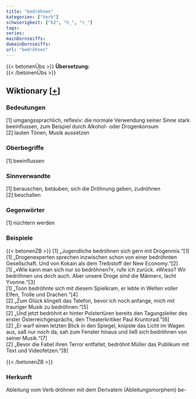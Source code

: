 ```yaml
---
title: "bedröhnen"
kategorien: ["Verb"]
schwierigkeit: ["k2", "h_", "r_"]
tags:
series:
mainDornseiffs:
domainDornseiffs:
url: "bedröhnen"
---
```


{{< betonenÜbs >}}
**Übersetzung:**  
{{< /betonenÜbs >}}

## Wiktionary [[+](https://de.wiktionary.org/wiki/bedröhnen)]

### Bedeutungen
[1] umgangssprachlich, reflexiv: die normale Verwendung seiner Sinne stark beeinflussen, zum Beispiel durch Alkohol- oder Drogenkonsum  
[2] lauten Tönen, Musik aussetzen  

### Oberbegriffe
[1] beeinflussen  

### Sinnverwandte
[1] berauschen, betäuben, sich die Dröhnung geben, zudröhnen  
[2] beschallen  

### Gegenwörter
[1] nüchtern werden  

### Beispiele
{{< betonenZB >}}
[1] „Jugendliche bedröhnen sich gern mit Drogenmix.“[1]  
[1] „Drogenexperten sprechen inzwischen schon von einer bedröhnten Gesellschaft. Und von Kokain als dem Treibstoff der New Economy.“[2]  
[1] „»Wie kann man sich nur so bedröhnen?«, rufe ich zurück. »Wieso? Wir bedröhnen uns doch auch. Aber unsere Droge sind die Männer«, lacht Yvonne.“[3]  
[1] „Toon bedröhnte sich mit diesem Spielkram, er lebte in Welten voller Elfen, Trolle und Drachen.“[4]  
[2] „Zum Glück klingelt das Telefon, bevor ich noch anfange, mich mit trauriger Musik zu bedröhnen.“[5]  
[2] „Und jetzt bedröhnt er hinter Polstertüren bereits den Tagungsleiter des erster Österreichgesprächs, den Theaterkritiker Paul Kruntorad.“[6]  
[2] „Er warf einen letzten Blick in den Spiegel, knipste das Licht im Wagen aus, saß nur noch da, sah zum Fenster hinaus und ließ sich bedröhnen von seiner Musik.“[7]  
[2] „Bevor die Fabel ihren Terror entfaltet, bedröhnt Müller das Publikum mit Text und Videofetzen.“[8]  

{{< /betonenZB >}}
### Herkunft
Ableitung vom Verb dröhnen mit dem Derivatem (Ableitungsmorphem) be-  


